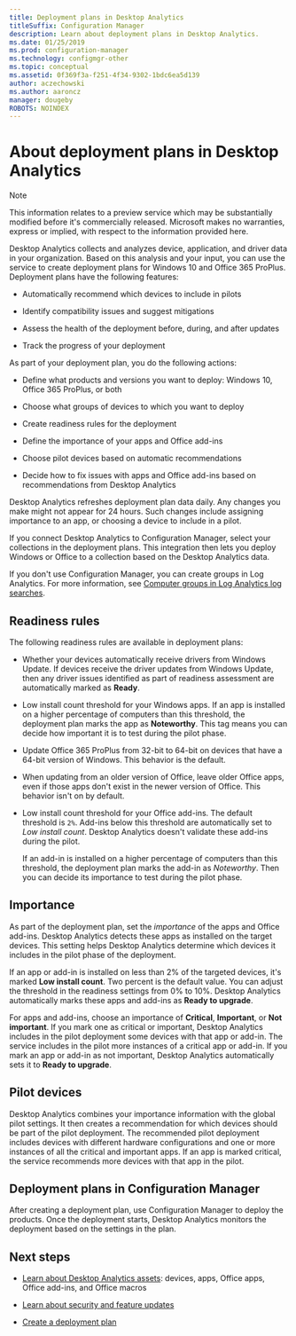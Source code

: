 ```yaml
---
title: Deployment plans in Desktop Analytics
titleSuffix: Configuration Manager
description: Learn about deployment plans in Desktop Analytics.
ms.date: 01/25/2019
ms.prod: configuration-manager
ms.technology: configmgr-other
ms.topic: conceptual
ms.assetid: 0f369f3a-f251-4f34-9302-1bdc6ea5d139
author: aczechowski
ms.author: aaroncz
manager: dougeby
ROBOTS: NOINDEX
---
```


# About deployment plans in Desktop Analytics 

> [!Note]  
> This information relates to a preview service which may be substantially modified before it's commercially released. Microsoft makes no warranties, express or implied, with respect to the information provided here.  

Desktop Analytics collects and analyzes device, application, and driver data in your organization. Based on this analysis and your input, you can use the service to create deployment plans for Windows 10 and Office 365 ProPlus. Deployment plans have the following features:  

- Automatically recommend which devices to include in pilots  

- Identify compatibility issues and suggest mitigations  

- Assess the health of the deployment before, during, and after updates  

- Track the progress of your deployment  


As part of your deployment plan, you do the following actions:  

 - Define what products and versions you want to deploy: Windows 10, Office 365 ProPlus, or both  

 - Choose what groups of devices to which you want to deploy  

 - Create readiness rules for the deployment  

 - Define the importance of your apps and Office add-ins  

 - Choose pilot devices based on automatic recommendations  

 - Decide how to fix issues with apps and Office add-ins based on recommendations from Desktop Analytics  


Desktop Analytics refreshes deployment plan data daily. Any changes you make might not appear for 24 hours. Such changes include assigning importance to an app, or choosing a device to include in a pilot.  

If you connect Desktop Analytics to Configuration Manager, select your collections in the deployment plans. This integration then lets you deploy Windows or Office to a collection based on the Desktop Analytics data. 

If you don't use Configuration Manager, you can create groups in Log Analytics. For more information, see [Computer groups in Log Analytics log searches](https://docs.microsoft.com/azure/log-analytics/log-analytics-computer-groups). 



## Readiness rules

The following readiness rules are available in deployment plans:

- Whether your devices automatically receive drivers from Windows Update. If devices receive the driver updates from Windows Update, then any driver issues identified as part of readiness assessment are automatically marked as **Ready**.  

- Low install count threshold for your Windows apps. If an app is installed on a higher percentage of computers than this threshold, the deployment plan marks the app as **Noteworthy**. This tag means you can decide how important it is to test during the pilot phase.  

- Update Office 365 ProPlus from 32-bit to 64-bit on devices that have a 64-bit version of Windows. This behavior is the default.  

- When updating from an older version of Office, leave older Office apps, even if those apps don't exist in the newer version of Office. This behavior isn't on by default.  

- Low install count threshold for your Office add-ins. The default threshold is `2%`. Add-ins below this threshold are automatically set to *Low install count*. Desktop Analytics doesn't validate these add-ins during the pilot. 

    If an add-in is installed on a higher percentage of computers than this threshold, the deployment plan marks the add-in as *Noteworthy*. Then you can decide its importance to test during the pilot phase.   



## Importance

As part of the deployment plan, set the *importance* of the apps and Office add-ins. Desktop Analytics detects these apps as installed on the target devices. This setting helps Desktop Analytics determine which devices it includes in the pilot phase of the deployment. 

If an app or add-in is installed on less than 2% of the targeted devices, it's marked **Low install count**. Two percent is the default value. You can adjust the threshold in the readiness settings from 0% to 10%. Desktop Analytics automatically marks these apps and add-ins as **Ready to upgrade**.  

For apps and add-ins, choose an importance of **Critical**, **Important**, or **Not important**. If you mark one as critical or important, Desktop Analytics includes in the pilot deployment some devices with that app or add-in. The service includes in the pilot more instances of a critical app or add-in. If you mark an app or add-in as not important, Desktop Analytics automatically sets it to **Ready to upgrade**.



## Pilot devices

Desktop Analytics combines your importance information with the global pilot settings. It then creates a recommendation for which devices should be part of the pilot deployment. The recommended pilot deployment includes devices with different hardware configurations and one or more instances of all the critical and important apps. If an app is marked critical, the service recommends more devices with that app in the pilot.



## Deployment plans in Configuration Manager

After creating a deployment plan, use Configuration Manager to deploy the products. Once the deployment starts, Desktop Analytics monitors the deployment based on the settings in the plan.

<!--more on deployment plans in SCCM-->



## Next steps

- [Learn about Desktop Analytics assets](/sccm/desktop-analytics/about-assets): devices, apps, Office apps, Office add-ins, and Office macros  

- [Learn about security and feature updates](/sccm/desktop-analytics/about-updates)  

- [Create a deployment plan](/sccm/desktop-analytics/create-deployment-plans)  

